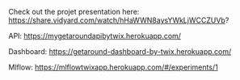 Check out the projet presentation here: https://share.vidyard.com/watch/hHaWWN8aysYWkLjWCCZUVb?

API: https://mygetaroundapibytwix.herokuapp.com/

Dashboard: https://getaround-dashboard-by-twix.herokuapp.com/

Mlflow: https://mlflowtwixapp.herokuapp.com/#/experiments/1
